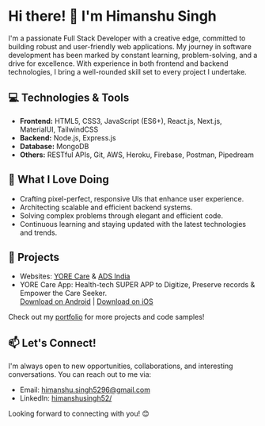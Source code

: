 # Hi there! 👋 I'm Himanshu Singh

I'm a passionate Full Stack Developer with a creative edge, committed to building robust and user-friendly web applications. My journey in software development has been marked by constant learning, problem-solving, and a drive for excellence. With experience in both frontend and backend technologies, I bring a well-rounded skill set to every project I undertake.

## 💻 Technologies & Tools

- **Frontend:** HTML5, CSS3, JavaScript (ES6+), React.js, Next.js, MaterialUI, TailwindCSS
- **Backend:** Node.js, Express.js
- **Database:** MongoDB
- **Others:** RESTful APIs, Git, AWS, Heroku, Firebase, Postman, Pipedream

## 🚀 What I Love Doing

- Crafting pixel-perfect, responsive UIs that enhance user experience.
- Architecting scalable and efficient backend systems.
- Solving complex problems through elegant and efficient code.
- Continuous learning and staying updated with the latest technologies and trends.

## 🌟 Projects
- Websites: [YORE Care](https://yore.care/) & [ADS India](https://adsindia.tech)
- YORE Care App: Health-tech SUPER APP to Digitize, Preserve records & Empower the Care Seeker.
  <br/>
  [Download on Android](https://play.google.com/store/apps/details?id=com.yorecareapp) | [Download on iOS](https://apps.apple.com/in/app/yore-care/id6451338874)

Check out my [portfolio](https://himanshusingh.vercel.app/) for more projects and code samples!

## 📫 Let's Connect!

I'm always open to new opportunities, collaborations, and interesting conversations. You can reach out to me via:

- Email: [himanshu.singh5296@gmail.com](mailto:your.email@example.com)
- LinkedIn: [himanshusingh52/](https://www.linkedin.com/in/himanshusingh52/)

Looking forward to connecting with you! 😊





